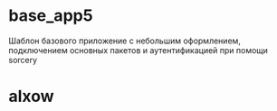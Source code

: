 # base_app5
Шаблон базового приложение с небольшим оформлением, подключением основных пакетов и аутентификацией при помощи sorcery

# alxow
